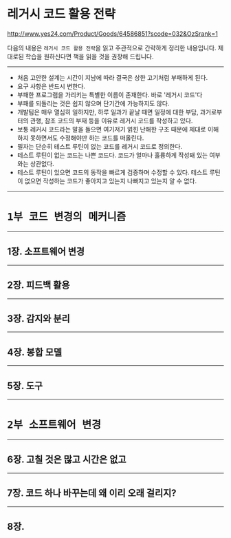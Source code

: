 # 레거시 코드 활용 전략

http://www.yes24.com/Product/Goods/64586851?scode=032&OzSrank=1

다음의 내용은 `레거시 코드 활용 전략`을 읽고 주관적으로 간략하게 정리한 내용입니다. 제대로된 학습을 원하신다면 책을 읽을 것을 권장해 드립니다.

---

* 처음 고안한 설계는 시간이 지남에 따라 결국은 상한 고기처럼 부패하게 된다.
* 요구 사항은 반드시 변한다.
* 부패한 프로그램을 가리키는 특별한 이름이 존재한다. 바로 '레거시 코드'다
* 부패를 되돌리는 것은 쉽지 않으며 단기간에 가능하지도 않다.
* 개발팀은 매우 열심히 일하지만, 하루 일과가 끝날 때면 일정에 대한 부담, 과거로부터의 관행, 참조 코드의 부재 등을 이유로 레거시 코드를 작성하고 있다.
* 보통 레커시 코드라는 말을 들으면 여기저기 얽힌 난해한 구조 때문에 제대로 이해하지 못하면서도 수정해야만 하는 코드를 떠올린다.
* 필자는 단순히 테스트 루틴이 없는 코드를 레거시 코드로 정의한다.
* 테스트 루틴이 없는 코드는 나쁜 코드다. 코드가 얼마나 훌륭하게 작성돼 있는 여부와는 상관없다.
* 테스트 루틴이 있으면 코드의 동작을 빠르게 검증하며 수정할 수 있다. 테스트 루틴이 없으면 작성하는 코드가 좋아지고 있는지 나빠지고 있는지 알 수 없다.

---

# `1부 코드 변경의 메커니즘`

---

## 1장. 소프트웨어 변경

---

## 2장. 피드백 활용

---

## 3장. 감지와 분리

---

## 4장. 봉합 모델

---

## 5장. 도구

---

# `2부 소프트웨어 변경`

---

## 6장. 고칠 것은 많고 시간은 없고

---

## 7장. 코드 하나 바꾸는데 왜 이리 오래 걸리지?

---

## 8장.